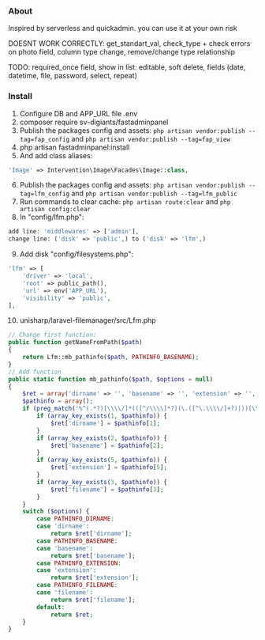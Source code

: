 ### About
Inspired by serverless and quickadmin. you can use it at your own risk

DOESNT WORK CORRECTLY: get_standart_val, check_type + check errors on photo field, column type change, remove/change type relationship

TODO: required_once field, show in list: editable, soft delete, fields (date, datetime, file, password, select, repeat)

### Install
                
1. Configure DB and APP_URL file .env
2. composer require sv-digiants/fastadminpanel
3. Publish the packages config and assets: `php artisan vendor:publish --tag=fap_config` and `php artisan vendor:publish --tag=fap_view`
4. php artisan fastadminpanel:install
5. And add class aliases:
```php
'Image' => Intervention\Image\Facades\Image::class,
```
6. Publish the packages config and assets: `php artisan vendor:publish --tag=lfm_config` and `php artisan vendor:publish --tag=lfm_public`
7. Run commands to clear cache: `php artisan route:clear` and `php artisan config:clear`
8. In "config/lfm.php":
```php
add line: 'middlewares' => ['admin'],
change line: ('disk' => 'public',) to ('disk' => 'lfm',)
```
9. Add disk "config/filesystems.php":
```php
'lfm' => [
    'driver' => 'local',
    'root' => public_path(),
    'url' => env('APP_URL'),
    'visibility' => 'public',
],
```
10. unisharp/laravel-filemanager/src/Lfm.php

```php
// Change first function:
public function getNameFromPath($path)
{
    return Lfm::mb_pathinfo($path, PATHINFO_BASENAME);
}
// Add function
public static function mb_pathinfo($path, $options = null)
{
    $ret = array('dirname' => '', 'basename' => '', 'extension' => '', 'filename' => '');
    $pathinfo = array();
    if (preg_match('%^(.*?)[\\\\/]*(([^/\\\\]*?)(\.([^\.\\\\/]+?)|))[\\\\/\.]*$%im', $path, $pathinfo)) {
        if (array_key_exists(1, $pathinfo)) {
            $ret['dirname'] = $pathinfo[1];
        }
        if (array_key_exists(2, $pathinfo)) {
            $ret['basename'] = $pathinfo[2];
        }
        if (array_key_exists(5, $pathinfo)) {
            $ret['extension'] = $pathinfo[5];
        }
        if (array_key_exists(3, $pathinfo)) {
            $ret['filename'] = $pathinfo[3];
        }
    }
    switch ($options) {
        case PATHINFO_DIRNAME:
        case 'dirname':
            return $ret['dirname'];
        case PATHINFO_BASENAME:
        case 'basename':
            return $ret['basename'];
        case PATHINFO_EXTENSION:
        case 'extension':
            return $ret['extension'];
        case PATHINFO_FILENAME:
        case 'filename':
            return $ret['filename'];
        default:
            return $ret;
    }
}
```
